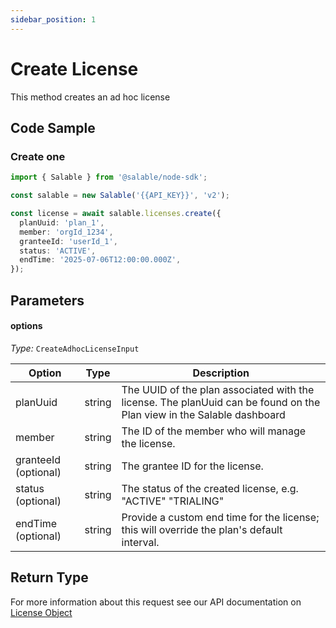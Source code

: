 ```yaml
---
sidebar_position: 1
---
```


# Create License

This method creates an ad hoc license

## Code Sample

### Create one

```typescript
import { Salable } from '@salable/node-sdk';

const salable = new Salable('{{API_KEY}}', 'v2');

const license = await salable.licenses.create({
  planUuid: 'plan_1',
  member: 'orgId_1234',
  granteeId: 'userId_1',
  status: 'ACTIVE',
  endTime: '2025-07-06T12:00:00.000Z',
});
```

## Parameters

#### options

_Type:_ `CreateAdhocLicenseInput`

| Option               | Type   | Description                                                                                                           |
| -------------------- | ------ | --------------------------------------------------------------------------------------------------------------------- |
| planUuid             | string | The UUID of the plan associated with the license. The planUuid can be found on the Plan view in the Salable dashboard |
| member               | string | The ID of the member who will manage the license.                                                                     |
| granteeId (optional) | string | The grantee ID for the license.                                                                                       |
| status (optional)    | string | The status of the created license, e.g. "ACTIVE" "TRIALING"                                                           |
| endTime (optional)   | string | Provide a custom end time for the license; this will override the plan's default interval.                            |

## Return Type

For more information about this request see our API documentation on [License Object](https://docs.salable.app/api#tag/Licenses/operation/getLicenseByUuid)
